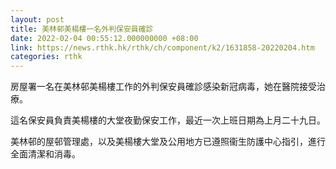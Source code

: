 ```yaml
---
layout: post
title: 美林邨美楊樓一名外判保安員確診
date: 2022-02-04 00:55:12.000000000 +08:00
link: https://news.rthk.hk/rthk/ch/component/k2/1631858-20220204.htm
categories: rthk
---
```


房屋署一名在美林邨美楊樓工作的外判保安員確診感染新冠病毒，她在醫院接受治療。

這名保安員負責美楊樓的大堂夜勤保安工作，最近一次上班日期為上月二十九日。

美林邨的屋邨管理處，以及美楊樓大堂及公用地方已遵照衞生防護中心指引，進行全面清潔和消毒。
